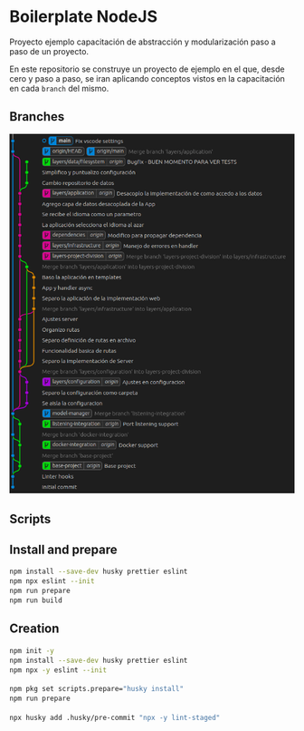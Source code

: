 # Boilerplate NodeJS

Proyecto ejemplo capacitación de abstracción y modularización paso a paso de un proyecto.

En este repositorio se construye un proyecto de ejemplo en el que, desde cero y paso a paso, se iran aplicando conceptos vistos en la capacitación en cada `branch` del mismo.

## Branches
![Paso a paso](tree.png)

## Scripts

## Install and prepare

```bash
npm install --save-dev husky prettier eslint
npm npx eslint --init
npm run prepare
npm run build
```

## Creation 

```bash
npm init -y
npm install --save-dev husky prettier eslint
npm npx -y eslint --init

npm pkg set scripts.prepare="husky install"
npm run prepare

npx husky add .husky/pre-commit "npx -y lint-staged"
```
